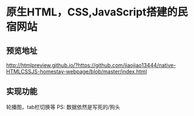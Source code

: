# 原生HTML，CSS,JavaScript搭建的民宿网站
## 预览地址
http://htmlpreview.github.io/?https://github.com/jiaojiao13444/native-HTMLCSSJS-homestay-webpage/blob/master/index.html
## 实现功能
轮播图，tab栏切换等
PS: 数据依然是写死的/狗头
